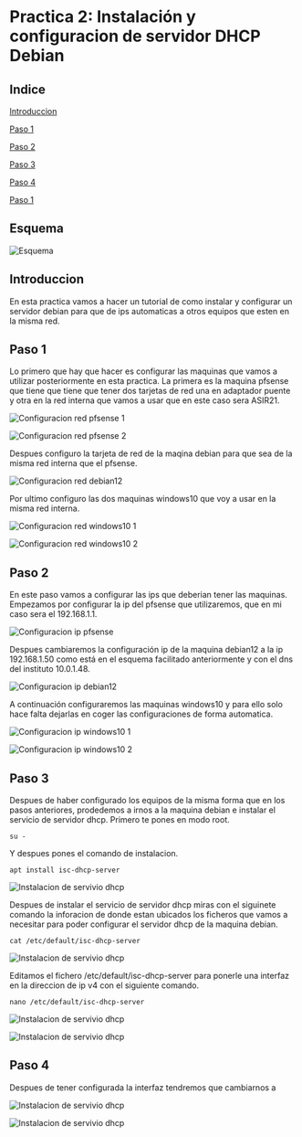 # Practica 2: Instalación y configuracion de servidor DHCP Debian

## Indice

[Introduccion](#introduccion)

[Paso 1](#paso-1)

[Paso 2](#paso-2)

[Paso 3](#paso-3)

[Paso 4](#paso-4)

[Paso 1]()

## Esquema

![Esquema](/Esquema.png)

## Introduccion

En esta practica vamos a hacer un tutorial de como instalar y configurar un servidor debian para que de ips automaticas a otros equipos que esten en la misma red.

## Paso 1

  Lo primero que hay que hacer es configurar las maquinas que vamos a utilizar posteriormente en esta practica. La primera es la maquina pfsense que tiene que tiene que tener dos tarjetas de red una en adaptador puente y otra en la red interna que vamos a usar que en este caso sera ASIR21.

  ![Configuracion red pfsense 1](/28.png) 

  ![Configuracion red pfsense 2](/27.png) 

  Despues configuro la tarjeta de red de la maqina debian para que sea de la misma red interna que el pfsense.

  ![Configuracion red debian12](/20.png) 

  Por ultimo configuro las dos maquinas windows10 que voy a usar en la misma red interna.

  ![Configuracion red windows10 1](/22.png)  

  ![Configuracion red windows10 2](/19.png)  

  ## Paso 2
  
  En este paso vamos a configurar las ips que deberian tener las maquinas. Empezamos por configurar la ip del pfsense que utilizaremos, que en mi caso sera el 192.168.1.1.

  ![Configuracion ip pfsense](/29.png) 

  Despues cambiaremos la configuración ip de la maquina debian12 a la ip 192.168.1.50 como está en el esquema facilitado anteriormente y con el dns del instituto 10.0.1.48.

  ![Configuracion ip debian12](/1.png)

  A continuación configuraremos las maquinas windows10 y para ello solo hace falta dejarlas en coger las configuraciones de forma automatica.

  ![Configuracion ip windows10 1](/21.png)

  ![Configuracion ip windows10 2](/18.png)

  ## Paso 3

  Despues de haber configurado los equipos de la misma forma que en los pasos anteriores, prodedemos a irnos a la maquina debian e instalar el servicio de servidor dhcp.
  Primero te pones en modo root.

~~~
su -
~~~

  Y despues pones el comando de instalacion.

~~~
apt install isc-dhcp-server
~~~

  ![Instalacion de servivio dhcp](/2.png)

  Despues de instalar el servicio de servidor dhcp miras con el siguinete comando la inforacion de donde estan ubicados los ficheros que vamos a necesitar para poder configurar el servidor dhcp de la maquina debian.

~~~
cat /etc/default/isc-dhcp-server
~~~

  ![Instalacion de servivio dhcp](/3.png)

  Editamos el fichero /etc/default/isc-dhcp-server para ponerle una interfaz en la direccion de ip v4 con el siguiente comando.

~~~
nano /etc/default/isc-dhcp-server
~~~

  ![Instalacion de servivio dhcp](/5.png)

  ![Instalacion de servivio dhcp](/32.png)

  ## Paso 4

  Despues de tener configurada la interfaz tendremos que cambiarnos a 

  ![Instalacion de servivio dhcp](/4.png)  

  ![Instalacion de servivio dhcp](/5.png)  